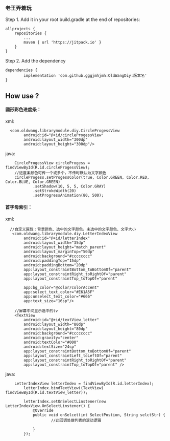 ### 老王弄着玩


Step 1. Add it in your root build.gradle at the end of repositories:

	allprojects {
		repositories {
			...
			maven { url 'https://jitpack.io' }
		}
	}
  
Step 2. Add the dependency

	dependencies {
	        implementation 'com.github.gggjmhjmh:OldWangDiy:版本名'
	}


## How use ?

#### 圆形彩色进度条：

xml:
```
  <com.oldwang.librarymodule.diy.CircleProgessView
        android:id="@+id/circleProgessView"
        android:layout_width="300dp"
        android:layout_height="300dp"/>
```
java:

        CircleProgessView circleProgess = findViewById(R.id.circleProgessView);
        //进度条颜色可传一个或多个，不传时默认为文字颜色
        circleProgess.setProgessColor(true, Color.GREEN, Color.RED, Color.BLUE, Color.GREEN)
                .setShadow(10, 5, 5, Color.GRAY)
                .setStrokeWidth(20)
                .setProgressAnimation(80, 500);


#### 首字母索引：

xml:

```
  //自定义属性：背景颜色、选中的文字颜色，未选中的文字颜色、文字大小
   <com.oldwang.librarymodule.diy.LetterIndexView
        android:id="@+id/letterIndex"
        android:layout_width="35dp"
        android:layout_height="match_parent"
        android:layout_marginTop="50dp"
        android:background="#cccccccc"
        android:paddingTop="15dp"
        android:paddingBottom="20dp"
        app:layout_constraintBottom_toBottomOf="parent"
        app:layout_constraintRight_toRightOf="parent"
        app:layout_constraintTop_toTopOf="parent"

        app:bg_color="@color/colorAccent"
        app:select_text_color="#E61A5F"
        app:unselect_text_color="#666"
        app:text_size="16sp"/>

    //屏幕中间显示选中的tv
    <TextView
        android:id="@+id/textView_letter"
        android:layout_width="80dp"
        android:layout_height="80dp"
        android:background="#cccccccc"
        android:gravity="center"
        android:textColor="#000"
        android:textSize="24sp"
        app:layout_constraintBottom_toBottomOf="parent"
        app:layout_constraintLeft_toLeftOf="parent"
        app:layout_constraintRight_toRightOf="parent"
        app:layout_constraintTop_toTopOf="parent" />
```
java:
```
	LetterIndexView letterIndex = findViewById(R.id.letterIndex);
        letterIndex.bindTextView((TextView) findViewById(R.id.textView_letter));

        letterIndex.setOnSelectLinstener(new LetterIndexView.OnSelectLinstener() {
            @Override
            public void onSelcet(int SelectPostion, String selctStr) {
                    //此回调处做列表的滚动逻辑

            }
        });
```
